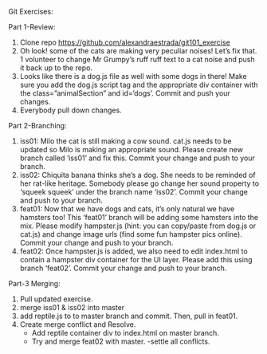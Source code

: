 Git Exercises:

Part 1-Review:
1. Clone repo https://github.com/alexandraestrada/git101_exercise 
2. Oh look! some of the cats are making very peculiar noises! Let’s fix that. 1 volunteer to change Mr Grumpy’s ruff ruff text to a cat noise and push it back up to the repo.
3. Looks like there is a dog.js file as well with some dogs in there! Make sure you add the dog.js script tag and the appropriate div container with the class=”animalSection” and id=‘dogs’. Commit and push your changes.
4. Everybody pull down changes. 


Part 2-Branching: 
1. iss01: Milo the cat is still making a cow sound. cat.js needs to be updated so Milo is making an appropriate sound. Please create new branch called ‘iss01’ and fix this. Commit your change and push to your branch. 
2. iss02: Chiquita banana thinks she’s a dog. She needs to be reminded of her rat-like heritage. Somebody please go change her  sound property to ‘squeek squeek’ under the branch name ‘iss02’. Commit your change and push to your branch. 
3. feat01: Now that we have dogs and cats, it’s only natural we have hamsters too! This ‘feat01’ branch will be adding some hamsters into the mix. Please modify hampster.js (hint: you can copy/paste from dog.js or cat.js) and change image urls (find some fun hampster pics online). Commit your change and push to your branch.
4. feat02: Once hampster.js is added, we also need to edit index.html to contain a hampster div container for the UI layer. Please add this using branch ‘feat02’. Commit your change and push to your branch.

Part-3 Merging:
1. Pull updated exercise.
2. merge iss01 & iss02 into master 
3. add reptile.js to to master branch and commit. Then, pull in feat01. 
4. Create merge conflict and Resolve.
    - Add reptile container div to index.html on master branch.      
    - Try and merge feat02 with master. 
    -settle all conflicts.
